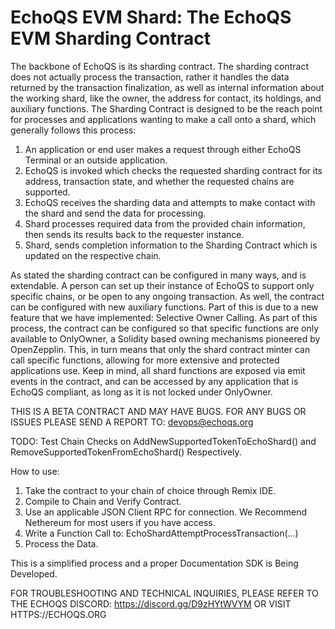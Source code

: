 # EchoQS EVM Shard: The EchoQS EVM Sharding Contract

The backbone of EchoQS is its sharding contract. The sharding contract does not actually process the transaction, rather it handles the data returned by the transaction finalization, as well as internal information about the working shard, like the owner, the address for contact, its holdings, and auxiliary functions. The Sharding Contract is designed to be the reach point for processes and applications wanting to make a call onto a shard, which generally follows this process:

1. An application or end user makes a request through either EchoQS Terminal or an outside application.
2. EchoQS is invoked which checks the requested sharding contract for its address, transaction state, and whether the requested chains are supported.
3. EchoQS receives the sharding data and attempts to make contact with the shard and send the data for processing.
4. Shard processes required data from the provided chain information, then sends its results back to the requester instance.
5. Shard, sends completion information to the Sharding Contract which is updated on the respective chain.

As stated the sharding contract can be configured in many ways, and is extendable. A person can set up their instance of EchoQS to support only specific chains, or be open to any ongoing transaction. As well, the  contract can be configured with new auxiliary functions. Part of this is due to a new feature that we have implemented: Selective Owner Calling. As part of this process, the contract can be configured so that specific functions are only available to OnlyOwner, a Solidity based owning mechanisms pioneered by OpenZepplin. This, in turn means that only the shard contract minter can call specific functions, allowing for more extensive and protected applications use. Keep in mind, all shard functions are exposed via emit events in the contract, and can be accessed by any application that is EchoQS compliant, as long as it is not locked under OnlyOwner.

THIS IS A BETA CONTRACT AND MAY HAVE BUGS. FOR ANY BUGS OR ISSUES PLEASE SEND A REPORT TO: devops@echoqs.org

TODO: Test Chain Checks on AddNewSupportedTokenToEchoShard() and RemoveSupportedTokenFromEchoShard() Respectively.

How to use:

1. Take the contract to your chain of choice through Remix IDE.
2. Compile to Chain and Verify Contract.
3. Use an applicable JSON Client RPC for connection. We Recommend Nethereum for most users if you have access.
4. Write a Function Call to: EchoShardAttemptProcessTransaction(...)
5. Process the Data.

This is a simplified process and a proper Documentation SDK is Being Developed. 

FOR TROUBLESHOOTING AND TECHNICAL INQUIRIES, PLEASE REFER TO THE ECHOQS DISCORD: https://discord.gg/D9zHYtWVYM OR VISIT HTTPS://ECHOQS.ORG
